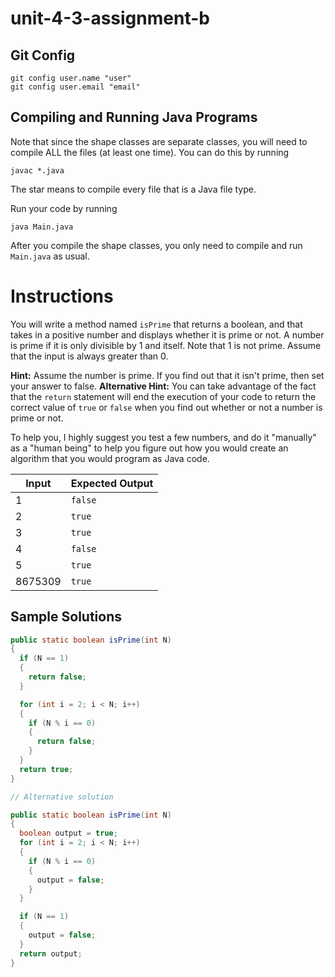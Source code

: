 # unit-4-3-assignment-b

## Git Config
```
git config user.name "user"
git config user.email "email"
```

## Compiling and Running Java Programs
Note that since the shape classes are separate classes, you will need to compile ALL the files (at least one time).  You can do this by running
```
javac *.java
```
The star means to compile every file that is a Java file type.

Run your code by running
```
java Main.java
```

After you compile the shape classes, you only need to compile and run `Main.java` as usual.

# Instructions  

You will write a method named `isPrime` that returns a boolean, and that takes in a positive number and displays whether it is prime or not.  A number is prime if it is only divisible by 1 and itself.  Note that 1 is not prime.  Assume that the input is always greater than 0.

**Hint:** Assume the number is prime.  If you find out that it isn't prime, then set your answer to false.
**Alternative Hint:** You can take advantage of the fact that the `return` statement will end the execution of your code to return the correct value of `true` or `false` when you find out whether or not a number is prime or not.

To help you, I highly suggest you test a few numbers, and do it "manually" as a "human being" to help you figure out how you would create an algorithm that you would program as Java code.

| Input | Expected Output |
| --- | ---|
| 1 | `false` |
| 2 | `true` |
| 3 | `true` |
| 4 | `false` |
| 5 | `true` |
| 8675309| `true` |

## Sample Solutions
```java
public static boolean isPrime(int N)
{
  if (N == 1)
  {
    return false;
  }

  for (int i = 2; i < N; i++)
  {
    if (N % i == 0)
    {
      return false;
    }
  }
  return true;
}

// Alternative solution

public static boolean isPrime(int N)
{
  boolean output = true;
  for (int i = 2; i < N; i++)
  {
    if (N % i == 0)
    {
      output = false;
    }
  }

  if (N == 1)
  {
    output = false;
  }
  return output;
}
```
